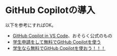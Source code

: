 # GitHub Copilotの導入

以下を参考にすればOK。

- [GitHub Copilot in VS Code](https://code.visualstudio.com/docs/copilot/overview)、おそらく公式のもの
- [学生申請をして無料でGitHub Copilotを使う](https://qiita.com/SNQ-2001/items/796dc5e794ac3f57a945)
- [学生なら無料でGitHub Copilotを使おう！！！](https://zenn.dev/iput_app/articles/77809fa7dd59be)

